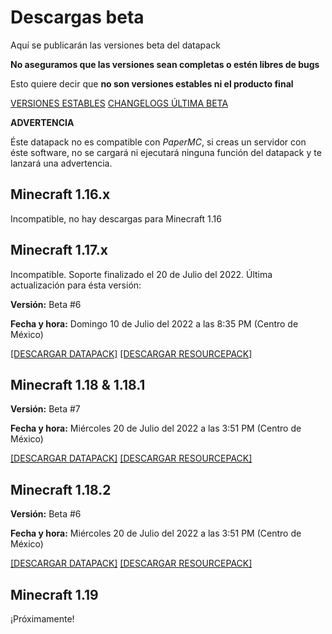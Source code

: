 # Descargas **beta**

Aquí se publicarán las versiones beta del datapack

**No aseguramos que las versiones sean completas o estén libres de bugs**

Esto quiere decir que **no son versiones estables ni el producto final**

[VERSIONES ESTABLES](https://tacozyt.github.io/mc2.0/downloads)
[CHANGELOGS ÚLTIMA BETA](https://github.com/tacozyt/mc2.0/releases/latest)

**ADVERTENCIA**

Éste datapack no es compatible con *PaperMC*, si creas un servidor con éste software, no se cargará ni ejecutará ninguna función del datapack y te lanzará una advertencia.

## Minecraft 1.16.x

Incompatible, no hay descargas para Minecraft 1.16


## Minecraft 1.17.x

Incompatible. Soporte finalizado el 20 de Julio del 2022. Última actualización para ésta versión:

**Versión:** Beta #6

**Fecha y hora:** Domingo 10 de Julio del 2022 a las 8:35 PM (Centro de México)

[[DESCARGAR DATAPACK]](https://github.com/tacozyt/mc2.0/releases/download/beta6_edit/Minecraft_2.0_Beta6_MC_1.17.zip)
[[DESCARGAR RESOURCEPACK]](https://github.com/tacozyt/mc2.0-assets/releases/download/RP-v1.1/Minecraft_2.0_RP_v1.1_MC1.17.zip)


## Minecraft 1.18 & 1.18.1

**Versión:** Beta #7

**Fecha y hora:** Miércoles 20 de Julio del 2022 a las 3:51 PM (Centro de México)

[[DESCARGAR DATAPACK]](https://github.com/tacozyt/mc2.0/releases/download/beta7/Minecraft_2.0_Beta7_MC_1.18.zip)
[[DESCARGAR RESOURCEPACK]](https://github.com/tacozyt/mc2.0-assets/releases/download/RP-v1.1/Minecraft_2.0_RP_v1.1_MC1.18.zip)


## Minecraft 1.18.2

**Versión:** Beta #6

**Fecha y hora:** Miércoles 20 de Julio del 2022 a las 3:51 PM (Centro de México)

[[DESCARGAR DATAPACK]](https://github.com/tacozyt/mc2.0/releases/download/beta7/Minecraft_2.0_Beta7_MC_1.18.2.zip)
[[DESCARGAR RESOURCEPACK]](https://github.com/tacozyt/mc2.0-assets/releases/download/RP-v1.1/Minecraft_2.0_RP_v1.1_MC1.18.zip)


## Minecraft 1.19

¡Próximamente!
